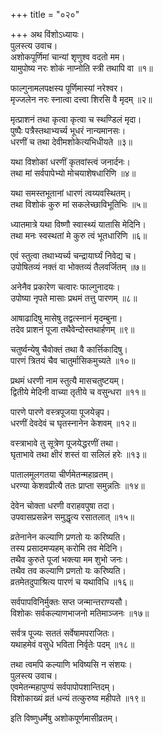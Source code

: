+++
title = "०२०"

+++
अथ विंशोऽध्यायः।  
पुलस्त्य उवाच।  
अशोकपूर्णिमां चान्यां शृणुश्व वदतो मम।  
यामुपोष्य नरः शोकं नाप्नोति स्त्री तथापि वा ॥१॥

फाल्गुनामलपक्षस्य पूर्णिमास्यां नरेश्वर।  
मृज्जलेन नरः स्नात्वा दत्त्वा शिरसि वै मृदम् ॥२॥

मृत्प्राशनं तथा कृत्वा कृत्वा च स्थण्डिलं मृदा।  
पुष्पैः पत्रैस्तथाभ्यर्च्य भूधरं नान्यमानसः।  
धरणीं च तथा देवीमशोकेत्यभिधीयते ॥३॥

यथा विशोकां धरणीं कृतवांस्त्वं जनार्दनः।  
तथा मां सर्वपापेभ्यो मोचयाशेषधारिणि ॥४॥

यथा समस्तभूतानां धारणं त्वय्यवस्थितम्।  
तथा विशोकं कुरु मां सकलेच्छाविभूतिभिः ॥५॥

ध्यातमात्रे यथा विष्णौ स्वास्थ्यं यातासि मेदिनि।  
तथा मनः स्वस्थतां मे कुरु त्वं भूतधारिणि ॥६॥

एवं स्तुत्वा तथाभ्यर्च्य चन्द्रायार्घ्यं निवेद्य च।  
उपोषितव्यं नक्तं वा भोक्तव्यं तैलवर्जितम् ॥७॥

अनेनैव प्रकारेण चत्वारः फाल्गुनादयः।  
उपोष्या नृपते मासाः प्रथमं तत्तु पारणम् ॥८॥

आषाढादिषु मासेषु तद्वत्स्नानं मृदम्बुना।  
तदेव प्राशनं पूजा तथैवेन्दोस्तथार्हणम् ॥९॥

चतुर्ष्वन्येषु चैवोक्तं तथा वै कार्त्तिकादिषु।  
पारणं त्रितयं चैव चातुर्मासिकमुच्यते ॥१०॥

प्रथमं धरणी नाम स्तुत्यै मासचतुष्टयम्।  
द्वितीये मेदिनी वाच्या तृतीये च वसुन्धरा ॥११॥

पारणे पारणे वस्त्रपूजया पूजयेन्नृप।  
धरणीं देवदेवं च घृतस्नानेन केशवम् ॥१२॥

वस्त्राभावे तु सूत्रेण पूजयेद्धरणीं तथा।  
घृताभावे तथा क्षीरं शस्तं वा सलिलं हरेः ॥१३॥

पातालमूलगतया चीर्णमेतन्महाव्रतम्।  
धरण्या केशवप्रीत्यै ततः प्राप्ता समुन्नतिः ॥१४॥

देवेन चोक्ता धरणी वराहवपुषा तदा।  
उपवासप्रसन्नेन समुद्धृत्य रसातलात् ॥१५॥

व्रतेनानेन कल्याणि प्रणतो यः करिष्यति।  
तस्य प्रसादमप्यहम् करोमि तव मेदिनि।  
तथैव कुरुते पूजां भक्त्या मम शुभो जनः।  
तथैव तव कल्याणि प्रणतो यः करिष्यति।  
व्रतमेतदुपाश्रित्य पारणं च यथाविधि ॥१६॥

सर्वपापविनिर्मुक्तः सप्त जन्मान्तराण्यसौ।  
विशोकः सर्वकल्याणभाजनो मतिमाञ्जनः ॥१७॥

सर्वत्र पूज्यः सततं सर्वेषामपराजितः।  
यथाहमेवं वसुधे भविता निर्वृतेः पदम् ॥१८॥

तथा त्वमपि कल्याणि भविष्यसि न संशयः।  
पुलस्त्य उवाच।  
एवमेतन्महापुण्यं सर्वपापोपशान्तिदम्।  
विशोकाख्यं व्रतं धन्यं तत्कुरुष्व महीपते ॥१९॥

इति विष्णुधर्मेषु अशोकपूर्णमासीव्रतम्।  

